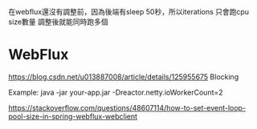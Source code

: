 在webflux還沒有調整前，因為後端有sleep 50秒，所以iterations 只會跑cpu size數量
調整後就能同時跑多個

# WebFlux
https://blog.csdn.net/u013887008/article/details/125955675
Blocking

Example: java -jar your-app.jar -Dreactor.netty.ioWorkerCount=2

https://stackoverflow.com/questions/48607114/how-to-set-event-loop-pool-size-in-spring-webflux-webclient